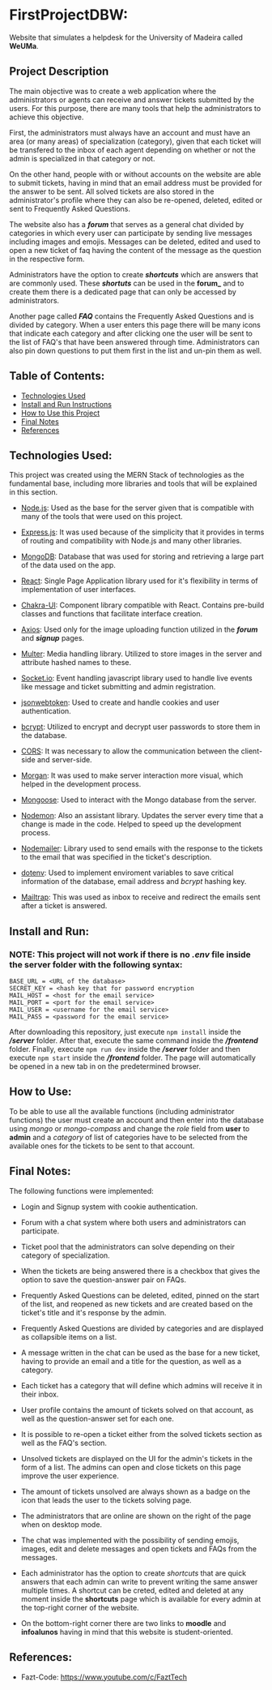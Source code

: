 # FirstProjectDBW:

Website that simulates a helpdesk for the University of Madeira called **WeUMa**.

## Project Description

The main objective was to create a web application where the administrators or agents can receive and answer tickets submitted by the users. For this purpose, there are many tools that help the administrators to achieve this objective.

First, the administrators must always have an account and must have an area (or many areas) of specialization (category), given that each ticket will be transfered to the inbox of each agent depending on whether or not the admin is specialized in that category or not.

On the other hand, people with or without accounts on the website are able to submit tickets, having in mind that an email address must be provided for the answer to be sent. All solved tickets are also stored in the administrator's profile where they can also be re-opened, deleted, edited or sent to Frequently Asked Questions.

The website also has a **_forum_** that serves as a general chat divided by categories in which every user can participate by sending live messages including images and emojis. Messages can be deleted, edited and used to open a new ticket of faq having the content of the message as the question in the respective form.

Administrators have the option to create **_shortcuts_** which are answers that are commonly used. These **_shortuts_** can be used in the **forum_** and to create them there is a dedicated page that can only be accessed by administrators.

Another page called **_FAQ_** contains the Frequently Asked Questions and is divided by category. When a user enters this page there will be many icons that indicate each category and after clicking one the user will be sent to the list of FAQ's that have been answered through time. Administrators can also pin down questions to put them first in the list and un-pin them as well.

## Table of Contents:
- [Technologies Used](#technologies-used)
- [Install and Run Instructions](#install-and-run)
- [How to Use this Project](#how-to-use)
- [Final Notes](#final-notes)
- [References](#references)

## Technologies Used:

This project was created using the MERN Stack of technologies as the fundamental base, including more libraries and tools that will be explained in this section.

* [Node.js](https://nodejs.org/es/): Used as the base for the server given that is compatible with many of the tools that were used on this project.

* [Express.js](https://expressjs.com/es/): It was used because of the simplicity that it provides in terms of routing and compatibility with Node.js and many other libraries.

* [MongoDB](https://www.mongodb.com/es): Database that was used for storing and retrieving a large part of the data used on the app.

* [React](https://es.reactjs.org/): Single Page Application library used for it's flexibility in terms of implementation of user interfaces.

* [Chakra-UI](https://chakra-ui.com/): Component library compatible with React. Contains pre-build classes and functions that facilitate interface creation.

* [Axios](https://github.com/axios/axios): Used only for the image uploading function utilized in the **_forum_** and **_signup_** pages.

* [Multer](https://www.npmjs.com/package/multer): Media handling library. Utilized to store images in the server and attribute hashed names to these.

* [Socket.io](https://socket.io/): Event handling javascript library used to handle live events like message and ticket submitting and admin registration.

* [jsonwebtoken](https://www.npmjs.com/package/jsonwebtoken): Used to create and handle cookies and user authentication.

* [bcrypt](https://www.npmjs.com/package/bcrypt): Utilized to encrypt and decrypt user passwords to store them in the database.

* [CORS](https://www.npmjs.com/package/cors): It was necessary to allow the communication between the client-side and server-side.

* [Morgan](https://www.npmjs.com/package/morgan): It was used to make server interaction more visual, which helped in the development process.

* [Mongoose](https://mongoosejs.com/): Used to interact with the Mongo database from the server.

* [Nodemon](https://www.npmjs.com/package/nodemon): Also an assistant library. Updates the server every time that a change is made in the code. Helped to speed up the development process.

* [Nodemailer](https://nodemailer.com/about/): Library used to send emails with the response to the tickets to the email that was specified in the ticket's description.

* [dotenv](https://www.npmjs.com/package/dotenv): Used to implement enviroment variables to save critical information of the database, email address and _bcrypt_ hashing key.

* [Mailtrap](https://mailtrap.io/): This was used as inbox to receive and redirect the emails sent after a ticket is answered.

## Install and Run:

### **NOTE:** This project will not work if there is no **_.env_** file inside the server folder with the following syntax:

```
BASE_URL = <URL of the database>
SECRET_KEY = <hash key that for password encryption
MAIL_HOST = <host for the email service>
MAIL_PORT = <port for the email service>
MAIL_USER = <username for the email service>
MAIL_PASS = <password for the email service>
```

After downloading this repository, just execute `npm install` inside the **_/server_** folder. After that, execute the same command inside the **_/frontend_** folder.
Finally, execute `npm run dev` inside the **_/server_** folder and then execute `npm start` inside the **_/frontend_** folder. The page will automatically be opened in a new tab in on the predetermined browser.

## How to Use:

To be able to use all the available functions (including administrator functions) the user must create an account and then enter into the database using _mongo_ or _mongo-compass_ and change the *role* field from **user** to **admin** and a *category* of list of categories have to be selected from the available ones for the tickets to be sent to that account.

## Final Notes:

The following functions were implemented:

* Login and Signup system with cookie authentication.

* Forum with a chat system where both users and administrators can participate.

* Ticket pool that the administrators can solve depending on their category of specialization.

* When the tickets are being answered there is a checkbox that gives the option to save the question-answer pair on FAQs.

* Frequently Asked Questions can be deleted, edited, pinned on the start of the list, and reopened as new tickets and are created based on the ticket's title and it's response by the admin.

* Frequently Asked Questions are divided by categories and are displayed as collapsible items on a list.

* A message written in the chat can be used as the base for a new ticket, having to provide an email and a title for the question, as well as a category.

* Each ticket has a category that will define which admins will receive it in their inbox.

* User profile contains the amount of tickets solved on that account, as well as the question-answer set for each one.

* It is possible to re-open a ticket either from the solved tickets section as well as the FAQ's section.

* Unsolved tickets are displayed on the UI for the admin's tickets in the form of a list. The admins can open and close tickets on this page improve the user experience.

* The amount of tickets unsolved are always shown as a badge on the icon that leads the user to the tickets solving page.

* The administrators that are online are shown on the right of the page when on desktop mode.

* The chat was implemented with the possibility of sending emojis, images, edit and delete messages and open tickets and FAQs from the messages.

* Each administrator has the option to create _shortcuts_ that are quick answers that each admin can write to prevent writing the same answer multiple times. A shortcut can be creted, edited and deleted at any moment inside the **shortcuts** page which is available for every admin at the top-right corner of the website.

* On the bottom-right corner there are two links to **moodle** and **infoalunos** having in mind that this website is student-oriented.

## References:

* Fazt-Code: https://www.youtube.com/c/FaztTech
